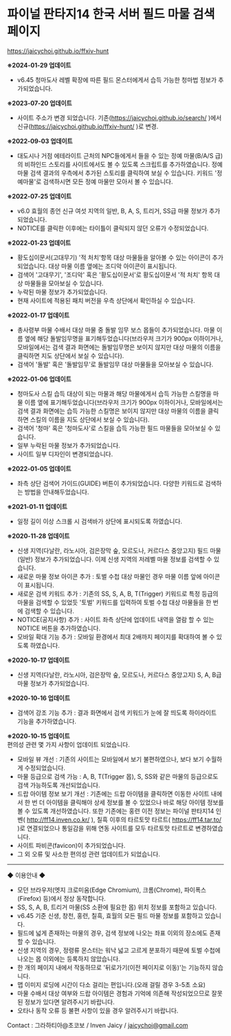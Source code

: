 # 파이널 판타지14 한국 서버 필드 마물 검색 페이지
https://jaicychoi.github.io/ffxiv-hunt

<b>※2024-01-29 업데이트</b><br/>
- v6.45 청마도사 레벨 확장에 따른 필드 몬스터에게서 습득 가능한 청마법 정보가 추가되었습니다.


<b>※2023-07-20 업데이트</b><br/>
- 사이트 주소가 변경 되었습니다. 기존(https://jaicychoi.github.io/search/ )에서 신규(https://jaicychoi.github.io/ffxiv-hunt/ )로 변경.


<b>※2022-09-03 업데이트</b><br/>
- 대도시나 거점 에테라이트 근처의 NPC들에게서 들을 수 있는 정예 마물(B/A/S 급)의 비하인드 스토리를 사이트에서도 볼 수 있도록 스크립트를 추가하였습니다. 정예 마물 검색 결과의 우측에서 추가된 스토리를 클릭하여 보실 수 있습니다. 키워드 '정예마물'로 검색하시면 모든 정예 마물만 모아서 볼 수 있습니다.


<b>※2022-07-25 업데이트</b><br/>
- v6.0 효월의 종언 신규 여섯 지역의 일반, B, A, S, 트리거, SS급 마물 정보가 추가 되었습니다.
- NOTICE를 클릭한 이후에는 타이틀이 클릭되지 않던 오류가 수정되었습니다.


<b>※2022-01-23 업데이트</b><br/>
- 황도십이문서(고대무기) '적 처치'항목 대상 마물들을 알아볼 수 있는 아이콘이 추가되었습니다. 대상 마물 이름 옆에는 조디악 아이콘이 표시됩니다.
- 검색어 '고대무기', '조디악' 혹은 '황도십이문서'로 황도십이문서 '적 처치' 항목 대상 마물들을 모아보실 수 있습니다.
- 누락된 마물 정보가 추가되었습니다.
- 현재 사이트에 적용된 패치 버전을 우측 상단에서 확인하실 수 있습니다.


<b>※2022-01-17 업데이트</b><br/>
- 총사령부 마물 수배서 대상 마물 중 돌발 임무 보스 몹들이 추가되었습니다. 마물 이름 옆에 해당 돌발임무명을 표기해두었습니다(브라우저 크기가 900px 이하이거나, 모바일에서는 검색 결과 화면에는 돌발임무명은 보이지 않지만 대상 마물의 이름을 클릭하면 지도 상단에서 보실 수 있습니다).
- 검색어 '돌발' 혹은 '돌발임무'로 돌발임무 대상 마물들을 모아보실 수 있습니다.


<b>※2022-01-06 업데이트</b><br/>
- 청마도사 스킬 습득 대상이 되는 마물과 해당 마물에게서 습득 가능한 스킬명을 마물 이름 옆에  표기해두었습니다(브라우저 크기가 900px 이하이거나, 모바일에서는 검색 결과 화면에는 습득 가능한 스킬명은 보이지 않지만 대상 마물의 이름을 클릭하면 스킬의 이름을 지도 상단에서 보실 수 있습니다).
- 검색어 '청마' 혹은 '청마도사'로 스킬을 습득 가능한 필드 마물들을 모아보실 수 있습니다.
- 일부 누락된 마물 정보가 추가되었습니다.
- 사이트 일부 디자인이 변경되었습니다.


<b>※2022-01-05 업데이트</b><br/>
- 좌측 상단 검색어 가이드(GUIDE) 버튼이 추가되었습니다. 다양한 키워드로 검색하는 방법을 안내해두었습니다.


<b>※2021-01-11 업데이트</b><br/>
- 일정 길이 이상 스크롤 시 검색바가 상단에 표시되도록 하였습니다.


<b>※2020-11-28 업데이트</b><br/>
- 신생 지역(다날란, 라노시아, 검은장막 숲, 모르도나, 커르다스 중앙고지) 필드 마물(일반) 정보가 추가되었습니다. 이제 신생 지역의 저레벨 마물 정보를 검색할 수 있습니다.
- 새로운 마물 정보 아이콘 추가 : 토벌 수첩 대상 마물인 경우 마물 이름 앞에 아이콘이 표시됩니다.
- 새로운 검색 키워드 추가 : 기존의 SS, S, A, B, T(Trigger) 키워드로 특정 등급의 마물을 검색할 수 있었듯 '토벌' 키워드를 입력하여 토벌 수첩 대상 마물들을 한 번에 검색할 수 있습니다.
- NOTICE(공지사항) 추가 : 사이트 좌측 상단에 업데이트 내역을 열람 할 수 있는 NOTICE 버튼을 추가하였습니다.
- 모바일 확대 기능 추가 : 모바일 환경에서 최대 2배까지 페이지를 확대하여 볼 수 있도록 하였습니다.


<b>※2020-10-17 업데이트</b><br/>
- 신생 지역(다날란, 라노시아, 검은장막 숲, 모르도나, 커르다스 중앙고지) S, A, B급 마물 정보가 추가되었습니다.


<b>※2020-10-16 업데이트</b><br/>
- 검색어 강조 기능 추가 : 결과 화면에서 검색 키워드가 눈에 잘 띄도록 하이라이트 기능을 추가하였습니다.


<b>※2020-10-15 업데이트</b><br/>
편의성 관련 몇 가지 사항이 업데이트 되었습니다.
- 모바일 뷰 개선 : 기존의 사이트는 모바일에서 보기 불편하였으나, 보다 보기 수월하게 수정되었습니다.
- 마물 등급으로 검색 가능 : A, B, T(Trigger 몹), S, SS와 같은 마물의 등급으로도 검색 가능하도록 개선되었습니다.
- 드랍 아이템 정보 보기 개선 : 기존에는 드랍 아이템을 클릭하면 이동한 사이트 내에서 한 번 더 아이템을 클릭해야 상세 정보를 볼 수 있었으나 바로 해당 아이템 정보를 볼 수 있도록 개선하였습니다. 또한 기존에는 홍련 이전 정보는 파이널 판타지14 인벤( http://ff14.inven.co.kr/ ),  칠흑 이후의 타르토맛 타르트( https://ff14.tar.to/ )로 연결되었으나 통일감을 위해 연동 사이트를 모두 타르토맛 타르트로 변경하였습니다.
- 사이트 파비콘(favicon)이 추가되었습니다.
- 그 외 오류 및 사소한 편의성 관련 업데이트가 되었습니다.

-------------------------------------

◆ 이용안내 ◆
- 모던 브라우저(엣지 크로미움(Edge Chromium), 크롬(Chrome), 파이폭스(Firefox) 등)에서 정상 동작합니다.
- SS, S, A, B, 트리거 마물(SS 소환에 필요한 몹) 위치 정보를 포함하고 있습니다.
- v6.45 기준 신생, 창천, 홍련, 칠흑, 효월의 모든 필드 마물 정보를 포함하고 있습니다.
- 필드에 넓게 존재하는 마물의 경우, 검색 정보에 나오는 좌표 이외의 장소에도 존재할 수 있습니다.
- 신생 지역의 경우, 정령류 몬스터는 워낙 넓고 고르게 분포하기 때문에 토벌 수첩에 나오는 몹 이외에는 등록하지 않았습니다.
- 한 개의 페이지 내에서 작동하므로 '뒤로가기(이전 페이지로 이동)'는 기능하지 않습니다.
- 맵 이미지 로딩에 시간이 다소 걸리는 편입니다.(오래 걸릴 경우 3-5초 소요)
- 마물 수배서 대상 여부와 드랍 아이템은 경험과 기억에 의존해 작성되었으므로 잘못된 정보가 있다면 알려주시기 바랍니다.
- 오타나 동작 오류 등 불편 사항이 있을 경우 알려주시기 바랍니다.

Contact : 그라하티아@초코보 / Inven Jaicy / jaicychoi@gmail.com
